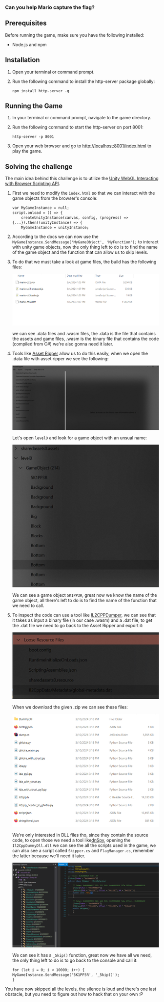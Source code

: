### Can you help Mario capture the flag?


## Prerequisites

Before running the game, make sure you have the following installed:

- Node.js and npm

## Installation

1. Open your terminal or command prompt.
2. Run the following command to install the http-server package globally:

    ```shell
    npm install http-server -g
    ```

## Running the Game

1. In your terminal or command prompt, navigate to the game directory.
2. Run the following command to start the http-server on port 8001:

    ```shell
    http-server -p 8001
    ```

3. Open your web browser and go to [http://localhost:8001/index.html](http://localhost:8001/index.html) to play the game.


## Solving the challenge 

The main idea behind this challenge is to utilize the [Unity WebGL Interacting with Browser Scripting API](https://docs.unity3d.com/Manual/webgl-interactingwithbrowserscripting.html).

1. First we need to modify the `index.html` so that we can interact with the game objects from the browser's console: 

    ```
    var MyGameInstance = null;
    script.onload = () => {
        createUnityInstance(canvas, config, (progress) => {...}).then((unityInstance) => {
        MyGameInstance = unityInstance;

    ```

2. According to the docs we can now use the `MyGameInstance.SendMessage('MyGameObject', 'MyFunction');` to interact with unity game objects, now the only thing left to do is to find the name of the game object and the function that can allow us to skip levels.

3. To do that we must take a look at game files, the build has the following files: 

    ![folder.png](assets/folder.png)

    we can see .data files and .wasm files, the .data is the file that contains the assets and game files, .wasm is the binary file that contains the code (compiled from C#) we're also gonna need it later.

4. Tools like [Asset Ripper](https://github.com/AssetRipper/AssetRipper/releases/tag/0.3.4.0) allow us to do this easily, when we open the .data file with asset ripper we see the following: 

    ![asset-ripper.png](assets/asset-ripper.png)

    Let's open `level0` and look for a game object with an unsual name: 

    ![level0.png](assets/level0.png)

    We can see a game object `5K1PP3R`, great now we know the name of the game object, all there's left to do is to find the name of the function that we need to call.

5. To inspect the code can use a tool like [IL2CPPDumper](https://il2cppdumper.com/the-dumper-tool), we can see that it takes as input a binary file (in our case .wasm) and a .dat file, to get the .dat file we need to go back to the Asset Ripper and export it:

    ![dat.png](assets/dat.png)

    When we download the given .zip we can see these files: 

    ![zip.png](assets/zip.png)

    We're only interested in DLL files tho, since they contain the source code, to open those we need a tool like[dnSpy](https://github.com/dnSpy/dnSpy/releases/tag/v6.1.8), opening the `Il2CppDummyDll.dll` we can see the all the scripts used in the game, we can also see a script called `Skipper.cs` and `FlagManager.cs`, remember the latter because we'll need it later. 

    ![skipper.png](assets/skipper.png)

    We can see it has a `_5kip()` function, great now we have all we need, the only thing left to do is to go back to the console and call it:

    ```
    for (let i = 0; i < 10000; i++) {
    MyGameInstance.SendMessage('5K1PP3R', '_5kip()');
    }
    ```

You have now skipped all the levels, the silence is loud and there's one last obstacle, but you need to figure out how to hack that on your own :P 
